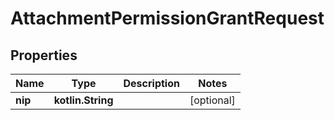 
# AttachmentPermissionGrantRequest

## Properties
| Name | Type | Description | Notes |
| ------------ | ------------- | ------------- | ------------- |
| **nip** | **kotlin.String** |  |  [optional] |



